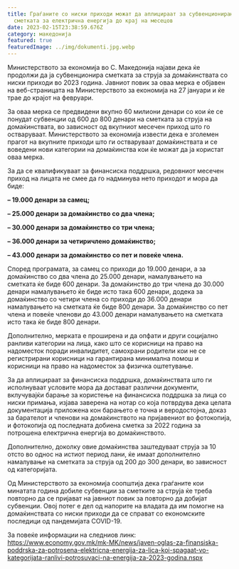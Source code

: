 ```yaml
---
title: Граѓаните со ниски приходи можат да аплицираат за субвенционирање на
  сметката за електрична енергија до крај на месецов
date: 2023-02-15T23:38:59.676Z
category: македонија
featured: true
featuredImage: ../img/dokumenti.jpg.webp
---
```


Министерството за економија во С. Македонија најави дека ќе продолжи да ја субвенционира сметката за струја за домаќинствата со ниски приходи во 2023 година. Јавниот повик за оваа мерка е објавен на веб-страницата на Министерството за економија на 27 јануари и ќе трае до крајот на февруари.

За оваа мерка се предвидени вкупно 60 милиони денари со кои ќе се понудат субвенции од 600 до 800 денари на сметката за струја на домаќинствата, во зависност од вкупниот месечен приход што го остваруваат. Министерството за економија извести дека е зголемен прагот на вкупните приходи што ги остваруваат домаќинствата и се воведени нови категории на домаќинства кои ќе можат да ја користат оваа мерка.

За да се квалификуваат за финансиска поддршка, редовниот месечен приход на лицата не смее да го надминува нето приходот и мора да биде:

**– 19.000 денари за самец;**

**– 25.000 денари за домаќинство со два члена;**

**– 30.000 денари за домаќинство со три члена;**

**– 36.000 денари за четиричлено домаќинство;**

**– 43.000 денари за домаќинство со пет и повеќе члена.**

Според програмата, за самец со приходи до 19.000 денари, а за домаќинство со два члена до 25.000 денари, намалувањето на сметката ќе биде 600 денари. За домаќинство до три члена до 30.000 денари намалувањето ќе биде исто така 600 денари, додека за домаќинство со четири члена со приходи до 36.000 денари намалувањето на сметката ќе биде 800 денари. За домаќинство со пет члена и повеќе членови до 43.000 денари намалувањето на сметката исто така ќе биде 800 денари.

Дополнително, мерката е проширена и да опфати и други социјално ранливи категории на лица, како што се корисници на право на надоместок поради инвалидитет, самохрани родители кои не се регистрирани корисници на гарантирана минимална помош и корисници на право на надоместок за физичка оштетување.

За да аплицираат за финансиска поддршка, домаќинствата што ги исполнуваат условите мора да достават различни документи, вклучувајќи барање за користење на финансиска поддршка за лица со ниски примања, изјава заверена на нотар со која потврдува дека целата документација приложена кон барањето е точна и веродостојна, доказ за барателот и членови на домаќинството на пријавениот во фотокопија, и фотокопија од последната добиена сметка за 2022 година за потрошена електрична енергија во домаќинството.

Дополнително, доколку овие домаќинства заштедуваат струја за 10 отсто во однос на истиот период лани, ќе имаат дополнително намалување на сметката за струја од 200 до 300 денари, во зависност од категоријата.

Од Министерството за економија соопштија дека граѓаните кои минатата година добиле субвенции за сметките за струја ќе треба повторно да се пријават на јавниот повик за повторно да добијат субвенции. Овој потег е дел од напорите на владата да им помогне на домаќинствата со ниски приходи да се справат со економските последици од пандемијата COVID-19.

За повеќе информации на следниов линк: <https://www.economy.gov.mk/mk-MK/news/javen-oglas-za-finansiska-poddrska-za-potrosena-elektricna-energija-za-lica-koi-spagaat-vo-kategorijata-ranlivi-potrosuvaci-na-energija-za-2023-godina.nspx>
